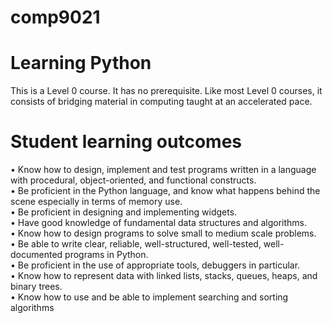 # comp9021  
# Learning Python  
This is a Level 0 course. It has no prerequisite. Like most Level 0 courses, it consists of bridging
material in computing taught at an accelerated pace.  
# Student learning outcomes
• Know how to design, implement and test programs written in a language with procedural,
object-oriented, and functional constructs.  
• Be proficient in the Python language, and know what happens behind the scene especially in
terms of memory use.  
• Be proficient in designing and implementing widgets.  
• Have good knowledge of fundamental data structures and algorithms.  
• Know how to design programs to solve small to medium scale problems.  
• Be able to write clear, reliable, well-structured, well-tested, well-documented programs in
Python.  
• Be proficient in the use of appropriate tools, debuggers in particular.  
• Know how to represent data with linked lists, stacks, queues, heaps, and binary trees.  
• Know how to use and be able to implement searching and sorting algorithms  
